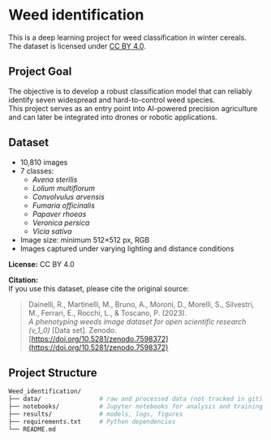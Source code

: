 # Weed identification

This is a deep learning project for weed classification in winter cereals.  
The dataset is licensed under [CC BY 4.0](https://creativecommons.org/licenses/by/4.0/).

## Project Goal
The objective is to develop a robust classification model that can reliably identify seven widespread and hard-to-control weed species.  
This project serves as an entry point into AI-powered precision agriculture and can later be integrated into drones or robotic applications.

## Dataset
- 10,810 images
- 7 classes:  
  - *Avena sterilis*  
  - *Lolium multiflorum*  
  - *Convolvulus arvensis*  
  - *Fumaria officinalis*  
  - *Papaver rhoeas*  
  - *Veronica persica*  
  - *Vicia sativa*  
- Image size: minimum 512×512 px, RGB  
- Images captured under varying lighting and distance conditions  

**License:** CC BY 4.0  

**Citation:**  
If you use this dataset, please cite the original source:

> Dainelli, R., Martinelli, M., Bruno, A., Moroni, D., Morelli, S., Silvestri, M., Ferrari, E., Rocchi, L., & Toscano, P. (2023).  
> *A phenotyping weeds image dataset for open scientific research (v_1_0)* [Data set]. Zenodo.  
> [https://doi.org/10.5281/zenodo.7598372](https://doi.org/10.5281/zenodo.7598372)

## Project Structure
```bash
Weed_identification/
├── data/                # raw and processed data (not tracked in git)
├── notebooks/           # Jupyter notebooks for analysis and training
├── results/             # models, logs, figures
├── requirements.txt     # Python dependencies
└── README.md

